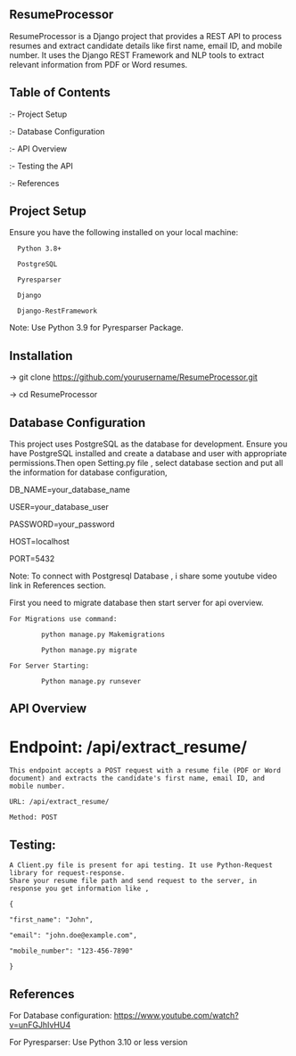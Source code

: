 ## ResumeProcessor

ResumeProcessor is a Django project that provides a REST API to process resumes and extract candidate details like first name, email ID, and mobile number. It uses the Django REST Framework and NLP tools to extract relevant information from PDF or Word resumes.


## Table of Contents

   :- Project Setup
   
   :- Database Configuration
   
   :- API Overview
   
   :- Testing the API

   :- References

   
   
## Project Setup

  Ensure you have the following installed on your local machine:
  
      Python 3.8+
      
      PostgreSQL
      
      Pyresparser
      
      Django
      
      Django-RestFramework

  Note: Use Python 3.9 for Pyresparser Package.

## Installation

 -> git clone https://github.com/yourusername/ResumeProcessor.git
 
 -> cd ResumeProcessor

## Database Configuration 
 
   This project uses PostgreSQL as the database for development. Ensure you have PostgreSQL installed and create a database and user with appropriate permissions.Then open Setting.py file , select database section and put all the information for database configuration,
 
   DB_NAME=your_database_name
      
   USER=your_database_user
      
   PASSWORD=your_password
      
   HOST=localhost
      
   PORT=5432

   Note: To connect with Postgresql Database , i share some youtube video link in References section.

   First you need to migrate database then start server for api overview.

    For Migrations use command:
            
            python manage.py Makemigrations
            
            Python manage.py migrate
    
    For Server Starting:
    
            Python manage.py runsever

## API Overview
  
  # Endpoint: /api/extract_resume/
  
    This endpoint accepts a POST request with a resume file (PDF or Word document) and extracts the candidate's first name, email ID, and mobile number.

    URL: /api/extract_resume/
    
    Method: POST
    



## Testing:
    
    A Client.py file is present for api testing. It use Python-Request library for request-response.
    Share your resume file path and send request to the server, in response you get information like ,

    {
    
    "first_name": "John",
    
    "email": "john.doe@example.com",
    
    "mobile_number": "123-456-7890"
    
    }


## References       

   For Database configuration: https://www.youtube.com/watch?v=unFGJhIvHU4

   For Pyresparser: Use Python 3.10 or less version

   
    


